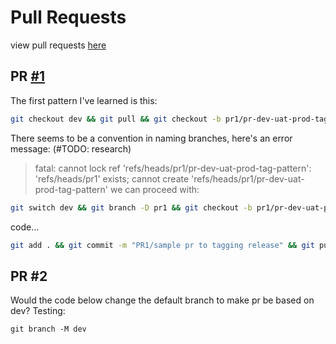 # Pull Requests
view pull requests [here](https://github.com/lukcraf/learning-git/pulls)

## PR [#1](https://github.com/lukcraf/learning-git/pull/1)
The first pattern I've learned is this:
```bash
git checkout dev && git pull && git checkout -b pr1/pr-dev-uat-prod-tag-pattern
```
There seems to be a convention in naming branches, here's an error message: (#TODO: research)
> fatal: cannot lock ref 'refs/heads/pr1/pr-dev-uat-prod-tag-pattern': 'refs/heads/pr1' exists; cannot create 'refs/heads/pr1/pr-dev-uat-prod-tag-pattern'
we can proceed with:
```bash
git switch dev && git branch -D pr1 && git checkout -b pr1/pr-dev-uat-prod-tag-pattern
```
code...
```bash
git add . && git commit -m "PR1/sample pr to tagging release" && git push --set-upstream origin pr1/pr-dev-uat-prod-tag-pattern
```

## PR #2
Would the code below change the default branch to make pr be based on dev?
Testing:
```git
git branch -M dev
```